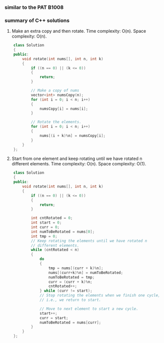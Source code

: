 ### similar to the PAT B1008


### summary of C++ solutions
1. Make an extra copy and then rotate.
Time complexity: O(n). Space complexity: O(n).

```c++
    class Solution
    {
    public:
        void rotate(int nums[], int n, int k)
        {
            if ((n == 0) || (k <= 0))
            {
                return;
            }

            // Make a copy of nums
            vector<int> numsCopy(n);
            for (int i = 0; i < n; i++)
            {
                numsCopy[i] = nums[i];
            }

            // Rotate the elements.
            for (int i = 0; i < n; i++)
            {
                nums[(i + k)%n] = numsCopy[i];
            }
        }
    };

```

2. Start from one element and keep rotating until we have rotated n different elements.
Time complexity: O(n). Space complexity: O(1).

```c++
    class Solution
    {
    public:
        void rotate(int nums[], int n, int k)
        {
            if ((n == 0) || (k <= 0))
            {
                return;
            }

            int cntRotated = 0;
            int start = 0;
            int curr = 0;
            int numToBeRotated = nums[0];
            int tmp = 0;
            // Keep rotating the elements until we have rotated n
            // different elements.
            while (cntRotated < n)
            {
                do
                {
                    tmp = nums[(curr + k)%n];
                    nums[(curr+k)%n] = numToBeRotated;
                    numToBeRotated = tmp;
                    curr = (curr + k)%n;
                    cntRotated++;
                } while (curr != start);
                // Stop rotating the elements when we finish one cycle,
                // i.e., we return to start.

                // Move to next element to start a new cycle.
                start++;
                curr = start;
                numToBeRotated = nums[curr];
            }
        }
    };
```
